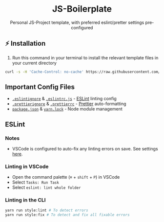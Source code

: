 <h1 align="center">JS-Boilerplate</h1>
<p align="center">Personal JS-Project template, with preferred eslint/pretter settings pre-configured</p>

## ⚡️ Installation

1. Run this command in your terminal to install the relevant template files in your current directory

```bash
curl -s -H 'Cache-Control: no-cache' https://raw.githubusercontent.com/FellowshipOfThePing/js-boilerplate/master/install.sh | bash
```

## Important Config Files

- [`.eslintignore`](./.eslintignore) & [`.eslintrc.js`](./.eslintrc.js) - [ESLint](https://eslint.org) linting config
- [`.prettierignore`](./.prettierignore) & [`.prettierrc`](./.prettierrc) - [Prettier](https://marketplace.visualstudio.com/items?itemName=esbenp.prettier-vscode) auto-formatting
- [`package.json`](./package.json) & [`yarn.lock`](./yarn.lock) - Node module management


## ESLint

### Notes

- VSCode is configured to auto-fix any linting errors on save. See settings [here](./.vscode/settings.json).

### Linting in VSCode

- Open the command palette (`⌘` + `shift` + `P`) in VSCode
- Select `Tasks: Run Task`
- Select `eslint: lint whole folder`

### Linting in the CLI

```bash
yarn run style:lint # To detect errors
yarn run style:fix # To detect and fix all fixable errors
```